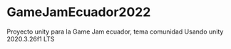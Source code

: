 # GameJamEcuador2022
Proyecto unity para la Game Jam ecuador, tema comunidad
Usando unity 2020.3.26f1 LTS
